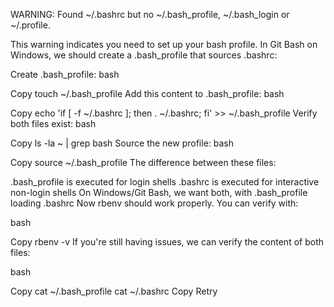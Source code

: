 WARNING: Found ~/.bashrc but no ~/.bash_profile, ~/.bash_login or ~/.profile.


This warning indicates you need to set up your bash profile. In Git Bash on Windows, we should create a .bash_profile that sources .bashrc:

Create .bash_profile:
bash

Copy
touch ~/.bash_profile
Add this content to .bash_profile:
bash

Copy
echo 'if [ -f ~/.bashrc ]; then . ~/.bashrc; fi' >> ~/.bash_profile
Verify both files exist:
bash

Copy
ls -la ~ | grep bash
Source the new profile:
bash

Copy
source ~/.bash_profile
The difference between these files:

.bash_profile is executed for login shells
.bashrc is executed for interactive non-login shells
On Windows/Git Bash, we want both, with .bash_profile loading .bashrc
Now rbenv should work properly. You can verify with:

bash

Copy
rbenv -v
If you're still having issues, we can verify the content of both files:

bash

Copy
cat ~/.bash_profile
cat ~/.bashrc
Copy
Retry




